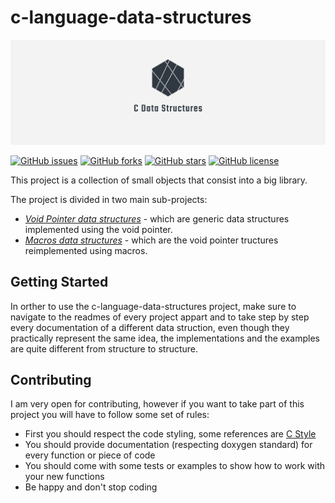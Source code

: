 # c-language-data-structures

![Projec Logo](images/logo.png)

[![GitHub issues](https://img.shields.io/github/issues/mihai-negru/c-language-data-structures?label=Issues)](https://github.com/mihai-negru/c-language-data-structures/issues)
[![GitHub forks](https://img.shields.io/github/forks/mihai-negru/c-language-data-structures?label=Forks)](https://github.com/mihai-negru/c-language-data-structures/network)
[![GitHub stars](https://img.shields.io/github/stars/mihai-negru/c-language-data-structures?label=Stars)](https://github.com/mihai-negru/c-language-data-structures/stargazers)
[![GitHub license](https://img.shields.io/github/license/mihai-negru/c-language-data-structures?label=License)](https://github.com/mihai-negru/c-language-data-structures/blob/master/LICENCE)

This project is a collection of small objects that consist into a big library.

The project is divided in two main sub-projects:

* *[Void Pointer data structures](voidptr_data_structs/README.md)* - which are generic data structures implemented using the void pointer.
* *[Macros data structures](macros_data_structs/README.md)* - which are the void pointer tructures reimplemented using macros.

## Getting Started

In orther to use the c-language-data-structures project, make sure to navigate to the readmes of every project appart and to take step by step every documentation of a different data struction, even though they practically represent the same idea, the implementations and the examples are quite different from structure to structure.

## Contributing

I am very open for contributing, however if you want to take part of this project you will have to follow some set of rules:

* First you should respect the code styling, some references are [C Style](https://github.com/mcinglis/c-style)
* You should provide documentation (respecting doxygen standard) for every function or piece of code
* You should come with some tests or examples to show how to work with your new functions
* Be happy and don't stop coding

